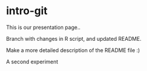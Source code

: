 # intro-git

This is our presentation page..

Branch with changes in R script, and updated README.


Make a more detailed description of the README file :)


A second experiment
